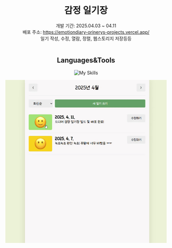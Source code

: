 <div align="center">
  
# 감정 일기장
개발 기간: 2025.04.03 ~ 04.11 <br/>
배포 주소: https://emotiondiary-orinerys-projects.vercel.app/ <br/>
일기 작성, 수정, 열람, 정렬, 웹스토리지 저장등등 <br/><br/>

## Languages&Tools
![My Skills](https://skillicons.dev/icons?i=react,vite,js,html,css)

![emotionDiaryPreview](https://github.com/orinery/2025_emotionDiary/blob/main/emotiondiary/public/diaryPreview.gif)

</div>
